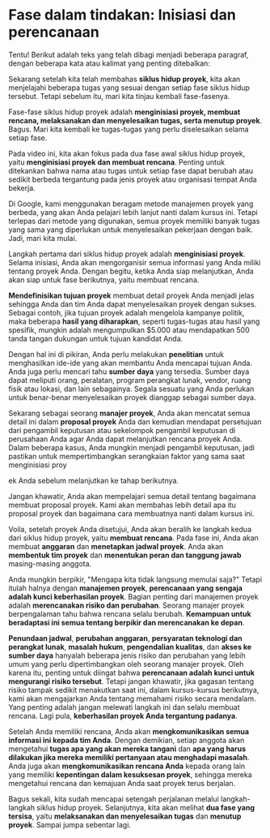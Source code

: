 # Fase dalam tindakan: Inisiasi dan perencanaan

Tentu! Berikut adalah teks yang telah dibagi menjadi beberapa paragraf, dengan beberapa kata atau kalimat yang penting ditebalkan:

Sekarang setelah kita telah membahas **siklus hidup proyek**, kita akan menjelajahi beberapa tugas yang sesuai dengan setiap fase siklus hidup tersebut. Tetapi sebelum itu, mari kita tinjau kembali fase-fasenya.

Fase-fase siklus hidup proyek adalah **menginisiasi proyek, membuat rencana, melaksanakan dan menyelesaikan tugas, serta menutup proyek**. Bagus. Mari kita kembali ke tugas-tugas yang perlu diselesaikan selama setiap fase.

Pada video ini, kita akan fokus pada dua fase awal siklus hidup proyek, yaitu **menginisiasi proyek dan membuat rencana**. Penting untuk ditekankan bahwa nama atau tugas untuk setiap fase dapat berubah atau sedikit berbeda tergantung pada jenis proyek atau organisasi tempat Anda bekerja.

Di Google, kami menggunakan beragam metode manajemen proyek yang berbeda, yang akan Anda pelajari lebih lanjut nanti dalam kursus ini. Tetapi terlepas dari metode yang digunakan, semua proyek memiliki banyak tugas yang sama yang diperlukan untuk menyelesaikan pekerjaan dengan baik. Jadi, mari kita mulai.

Langkah pertama dari siklus hidup proyek adalah **menginisiasi proyek**. Selama inisiasi, Anda akan mengorganisir semua informasi yang Anda miliki tentang proyek Anda. Dengan begitu, ketika Anda siap melanjutkan, Anda akan siap untuk fase berikutnya, yaitu membuat rencana.

**Mendefinisikan tujuan proyek** membuat detail proyek Anda menjadi jelas sehingga Anda dan tim Anda dapat menyelesaikan proyek dengan sukses. Sebagai contoh, jika tujuan proyek adalah mengelola kampanye politik, maka beberapa **hasil yang diharapkan**, seperti tugas-tugas atau hasil yang spesifik, mungkin adalah mengumpulkan $5.000 atau mendapatkan 500 tanda tangan dukungan untuk tujuan kandidat Anda.

Dengan hal ini di pikiran, Anda perlu melakukan **penelitian** untuk menghasilkan ide-ide yang akan membantu Anda mencapai tujuan Anda. Anda juga perlu mencari tahu **sumber daya** yang tersedia. Sumber daya dapat meliputi orang, peralatan, program perangkat lunak, vendor, ruang fisik atau lokasi, dan lain sebagainya. Segala sesuatu yang Anda perlukan untuk benar-benar menyelesaikan proyek dianggap sebagai sumber daya.

Sekarang sebagai seorang **manajer proyek**, Anda akan mencatat semua detail ini dalam **proposal proyek** Anda dan kemudian mendapat persetujuan dari pengambil keputusan atau sekelompok pengambil keputusan di perusahaan Anda agar Anda dapat melanjutkan rencana proyek Anda. Dalam beberapa kasus, Anda mungkin menjadi pengambil keputusan, jadi pastikan untuk mempertimbangkan serangkaian faktor yang sama saat menginisiasi proy

ek Anda sebelum melanjutkan ke tahap berikutnya.

Jangan khawatir, Anda akan mempelajari semua detail tentang bagaimana membuat proposal proyek. Kami akan membahas lebih detail apa itu proposal proyek dan bagaimana cara membuatnya nanti dalam kursus ini.

Voila, setelah proyek Anda disetujui, Anda akan beralih ke langkah kedua dari siklus hidup proyek, yaitu **membuat rencana**. Pada fase ini, Anda akan membuat **anggaran** dan **menetapkan jadwal proyek**. Anda akan **membentuk tim proyek** dan **menentukan peran dan tanggung jawab** masing-masing anggota.

Anda mungkin berpikir, "Mengapa kita tidak langsung memulai saja?" Tetapi itulah halnya dengan **manajemen proyek**, **perencanaan yang sengaja adalah kunci keberhasilan proyek**. Bagian penting dari manajemen proyek adalah **merencanakan risiko dan perubahan**. Seorang manajer proyek berpengalaman tahu bahwa rencana selalu berubah. **Kemampuan untuk beradaptasi ini semua tentang berpikir dan merencanakan ke depan**.

**Penundaan jadwal**, **perubahan anggaran**, **persyaratan teknologi dan perangkat lunak**, **masalah hukum**, **pengendalian kualitas**, dan **akses ke sumber daya** hanyalah beberapa jenis risiko dan perubahan yang lebih umum yang perlu dipertimbangkan oleh seorang manajer proyek. Oleh karena itu, penting untuk diingat bahwa **perencanaan adalah kunci untuk mengurangi risiko tersebut**. Tetapi jangan khawatir, jika gagasan tentang risiko tampak sedikit menakutkan saat ini, dalam kursus-kursus berikutnya, kami akan mengajarkan Anda tentang memahami risiko secara mendalam. Yang penting adalah jangan melewati langkah ini dan selalu membuat rencana. Lagi pula, **keberhasilan proyek Anda tergantung padanya**.

Setelah Anda memiliki rencana, Anda akan **mengkomunikasikan semua informasi ini kepada tim Anda**. Dengan demikian, setiap anggota akan mengetahui **tugas apa yang akan mereka tangani** dan **apa yang harus dilakukan jika mereka memiliki pertanyaan atau menghadapi masalah**. Anda juga akan **mengkomunikasikan rencana Anda** kepada orang lain yang memiliki **kepentingan dalam kesuksesan proyek**, sehingga mereka mengetahui rencana dan kemajuan Anda saat proyek terus berjalan.

Bagus sekali, kita sudah mencapai setengah perjalanan melalui langkah-langkah siklus hidup proyek. Selanjutnya, kita akan melihat **dua fase yang tersisa**, yaitu **melaksanakan dan menyelesaikan tugas** dan **menutup proyek**. Sampai jumpa sebentar lagi.